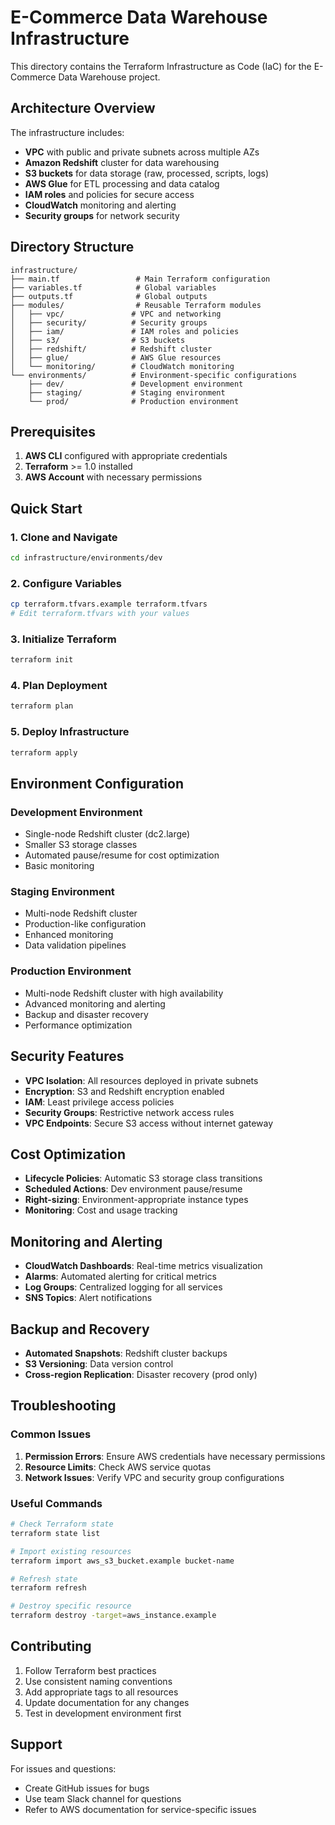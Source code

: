 # E-Commerce Data Warehouse Infrastructure

This directory contains the Terraform Infrastructure as Code (IaC) for the E-Commerce Data Warehouse project.

## Architecture Overview

The infrastructure includes:
- **VPC** with public and private subnets across multiple AZs
- **Amazon Redshift** cluster for data warehousing
- **S3 buckets** for data storage (raw, processed, scripts, logs)
- **AWS Glue** for ETL processing and data catalog
- **IAM roles** and policies for secure access
- **CloudWatch** monitoring and alerting
- **Security groups** for network security

## Directory Structure

```
infrastructure/
├── main.tf                 # Main Terraform configuration
├── variables.tf            # Global variables
├── outputs.tf              # Global outputs
├── modules/                # Reusable Terraform modules
│   ├── vpc/               # VPC and networking
│   ├── security/          # Security groups
│   ├── iam/               # IAM roles and policies
│   ├── s3/                # S3 buckets
│   ├── redshift/          # Redshift cluster
│   ├── glue/              # AWS Glue resources
│   └── monitoring/        # CloudWatch monitoring
└── environments/          # Environment-specific configurations
    ├── dev/               # Development environment
    ├── staging/           # Staging environment
    └── prod/              # Production environment
```

## Prerequisites

1. **AWS CLI** configured with appropriate credentials
2. **Terraform** >= 1.0 installed
3. **AWS Account** with necessary permissions

## Quick Start

### 1. Clone and Navigate
```bash
cd infrastructure/environments/dev
```

### 2. Configure Variables
```bash
cp terraform.tfvars.example terraform.tfvars
# Edit terraform.tfvars with your values
```

### 3. Initialize Terraform
```bash
terraform init
```

### 4. Plan Deployment
```bash
terraform plan
```

### 5. Deploy Infrastructure
```bash
terraform apply
```

## Environment Configuration

### Development Environment
- Single-node Redshift cluster (dc2.large)
- Smaller S3 storage classes
- Automated pause/resume for cost optimization
- Basic monitoring

### Staging Environment
- Multi-node Redshift cluster
- Production-like configuration
- Enhanced monitoring
- Data validation pipelines

### Production Environment
- Multi-node Redshift cluster with high availability
- Advanced monitoring and alerting
- Backup and disaster recovery
- Performance optimization

## Security Features

- **VPC Isolation**: All resources deployed in private subnets
- **Encryption**: S3 and Redshift encryption enabled
- **IAM**: Least privilege access policies
- **Security Groups**: Restrictive network access rules
- **VPC Endpoints**: Secure S3 access without internet gateway

## Cost Optimization

- **Lifecycle Policies**: Automatic S3 storage class transitions
- **Scheduled Actions**: Dev environment pause/resume
- **Right-sizing**: Environment-appropriate instance types
- **Monitoring**: Cost and usage tracking

## Monitoring and Alerting

- **CloudWatch Dashboards**: Real-time metrics visualization
- **Alarms**: Automated alerting for critical metrics
- **Log Groups**: Centralized logging for all services
- **SNS Topics**: Alert notifications

## Backup and Recovery

- **Automated Snapshots**: Redshift cluster backups
- **S3 Versioning**: Data version control
- **Cross-region Replication**: Disaster recovery (prod only)

## Troubleshooting

### Common Issues

1. **Permission Errors**: Ensure AWS credentials have necessary permissions
2. **Resource Limits**: Check AWS service quotas
3. **Network Issues**: Verify VPC and security group configurations

### Useful Commands

```bash
# Check Terraform state
terraform state list

# Import existing resources
terraform import aws_s3_bucket.example bucket-name

# Refresh state
terraform refresh

# Destroy specific resource
terraform destroy -target=aws_instance.example
```

## Contributing

1. Follow Terraform best practices
2. Use consistent naming conventions
3. Add appropriate tags to all resources
4. Update documentation for any changes
5. Test in development environment first

## Support

For issues and questions:
- Create GitHub issues for bugs
- Use team Slack channel for questions
- Refer to AWS documentation for service-specific issues
